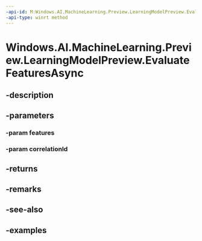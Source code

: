 ```yaml
---
-api-id: M:Windows.AI.MachineLearning.Preview.LearningModelPreview.EvaluateFeaturesAsync(Windows.Foundation.Collections.IMap{System.String,System.Object},System.String)
-api-type: winrt method
---
```


<!-- Method syntax.
public IAsyncOperation<ILearningModelEvaluationResultPreview> LearningModelPreview.EvaluateFeaturesAsync(IMap<Object> features, String correlationId)
-->

# Windows.AI.MachineLearning.Preview.LearningModelPreview.EvaluateFeaturesAsync

## -description

## -parameters
### -param features

### -param correlationId

## -returns

## -remarks

## -see-also

## -examples


